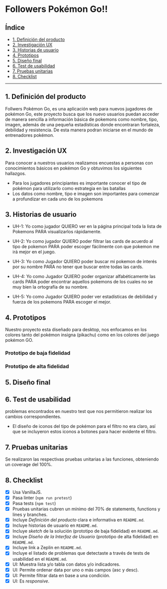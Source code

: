 # Followers Pokémon Go!!

## Índice

* [1. Definición del producto](#1-Definición-del-producto)
* [2. Investigación UX](#2-Investigación-UX)
* [3. Historias de usuario](#3-Historias-de-usuario)
* [4. Prototipos](#4-Prototipos)
* [5. Diseño final](#5-Diseño-final)
* [6. Test de usabilidad](#6-Test-de-usabilidad)
* [7. Pruebas unitarias](#7-Pruebas-unitarias)
* [8. Checklist](#8-Checklist)
***

## 1. Definición del producto

Follwers Pokémon Go, es una aplicación web para nuevos jugadores de pokémon Go, este  proyecto busca que los nuevo usuarios puedan acceder de manera sencilla a información básica de pokemons como nombre, tipo, imagen, además de una pequeña estadísticas donde encontraran fortaleza, debilidad y resistencia. De esta manera podran iniciarse en el mundo de entrenadores pokémon.

## 2. Investigación UX

Para conocer a nuestros usuarios realizamos encuestas a personas con conocimientos básicos en pokémon Go y obtuvimos los siguientes hallazgos.

- Para los jugadores principiantes es importante conocer el tipo de pokémon para utilizarlo como estrategia en las batallas
- Los datos como nombre, tipo e imagen son importantes para comenzar a profundizar en cada uno de los pokemons

## 3. Historias de usuario

* UH-1: Yo como jugador QUIERO ver en la página principal toda la lista de Pokemons PARA           visualizarlos rápidamente.

* UH-2: Yo como jugador QUIERO poder filtrar las cards de acuerdo al tipo de pokemon PARA           poder escoger fácilmente con que pokemon me irá mejor en el juego.

* UH-3: Yo como Jugador QUIERO poder buscar mi pokemon de interés por su nombre PARA no             tener que buscar entre todas las cards.

* UH-4: Yo como Jugador QUIERO poder organizar alfabéticamente las cards PARA poder                 encontrar aquellos pokemons de los cuales no se muy bien la ortografía de su               nombre.  

* UH-5: Yo como Jugador QUIERO poder ver estadísticas de debilidad y fuerza de los pokemons         PARA escoger el mejor.

## 4. Prototipos

Nuestro proyecto esta diseñado para desktop, nos enfocamos en los colores tanto del pokémon insigna (pikachu) como en los colores del juego pokémon GO.


### Prototipo de baja fidelidad


### Prototipo de alta fidelidad


## 5. Diseño final 



## 6. Test de usabilidad

problemas encontrados en nuestro test que nos permitieron realizar los cambios correspondientes.

* El diseño de iconos del tipo de pokémon para el filtro no era claro, así que se             incluyeron estos iconos a botones para hacer evidente el filtro.
 

## 7. Pruebas unitarias

Se realizaron las respectivas pruebas unitarias a las funciones, obteniendo un coverage del 100%.



## 8. Checklist

* [x] Usa VanillaJS.
* [X] Pasa linter (`npm run pretest`)
* [X] Pasa tests (`npm test`)
* [X] Pruebas unitarias cubren un mínimo del 70% de statements, functions y
  lines y branches.
* [X] Incluye _Definición del producto_ clara e informativa en `README.md`.
* [X] Incluye historias de usuario en `README.md`.
* [X] Incluye _sketch_ de la solución (prototipo de baja fidelidad) en
  `README.md`.
* [X] Incluye _Diseño de la Interfaz de Usuario_ (prototipo de alta fidelidad)
  en `README.md`.
* [X] Incluye link a Zeplin en `README.md`.
* [X] Incluye el listado de problemas que detectaste a través de tests de
  usabilidad en el `README.md`.
* [X] UI: Muestra lista y/o tabla con datos y/o indicadores.
* [X] UI: Permite ordenar data por uno o más campos (asc y desc).
* [X] UI: Permite filtrar data en base a una condición.
* [X] UI: Es _responsive_.
